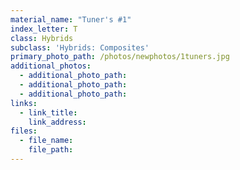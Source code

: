 ```yaml
---
material_name: "Tuner's #1"
index_letter: T
class: Hybrids
subclass: 'Hybrids: Composites'
primary_photo_path: /photos/newphotos/1tuners.jpg
additional_photos:
  - additional_photo_path:
  - additional_photo_path:
  - additional_photo_path:
links:
  - link_title:
    link_address:
files:
  - file_name:
    file_path:
---
```


